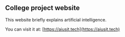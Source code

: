 ## College project website

This website briefly explains artificial intelligence.

You can visit it at: [https://aiusjt.tech](https://aiusjt.tech)
